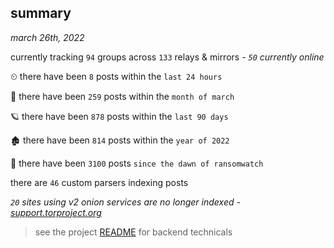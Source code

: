 
## summary
_march 26th, 2022_

currently tracking `94` groups across `133` relays & mirrors - _`50` currently online_

⏲ there have been `8` posts within the `last 24 hours`

🦈 there have been `259` posts within the `month of march`

🪐 there have been `878` posts within the `last 90 days`

🏚 there have been `814` posts within the `year of 2022`

🦕 there have been `3100` posts `since the dawn of ransomwatch`

there are `46` custom parsers indexing posts

_`20` sites using v2 onion services are no longer indexed - [support.torproject.org](https://support.torproject.org/onionservices/v2-deprecation/)_

> see the project [README](https://github.com/thetanz/ransomwatch#ransomwatch--) for backend technicals
